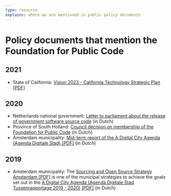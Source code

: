 ```yaml
---
type: resource
explains: where we are mentioned in public policy documents
---
```


# Policy documents that mention the Foundation for Public Code

## 2021

* State of California: [Vision 2023 - California Technology Strategic Plan](https://vision2023.cdt.ca.gov/) [[PDF]](https://vision2023.cdt.ca.gov/pdf/Vision-2023-California-Technology-Strategic-Plan.pdf)

## 2020

* Netherlands national government: [Letter to parliament about the release of government software source code](https://www.rijksoverheid.nl/documenten/kamerstukken/2020/04/17/kamerbrief-inzake-vrijgeven-broncode-overheidssoftware) (in Dutch)
* Province of South Holland: [Council decision on membership of the Foundation for Public Code](https://www.zuid-holland.nl/overons/bestuur-zh/gedeputeerde-staten/besluiten/2020/september/1-september/lidmaatschap-foundation-for-public-code-vereniging/) (in Dutch)
* Amsterdam municipality: [Mid-term report of the A Digital City Agenda (Agenda Digitale Stad) [PDF]](https://amsterdam.raadsinformatie.nl/document/9725293/1/09012f9783374971) (in Dutch)

## 2019

* Amsterdam municipality: The [Sourcing and Open Source Strategy Amsterdam [PDF]](https://amsterdam.raadsinformatie.nl/document/7880446/1/09012f9782a30a08) is one of the municipal strategies to achieve the goals set out in the [A Digital City Agenda (Agenda Digitale Stad Tussenrapportage 2019 - 2020)](https://www.amsterdam.nl/wonen-leefomgeving/innovatie/de-digitale-stad/) [[PDF]](https://assets.amsterdam.nl/publish/pages/938231/agenda_digitale_stad_tussenrapportage_2019_-_2020.pdf) (in Dutch)
